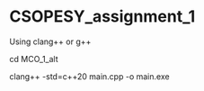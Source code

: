 # CSOPESY_assignment_1
Using clang++ or g++

cd MCO_1_alt


clang++ -std=c++20 main.cpp -o main.exe
